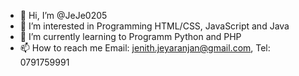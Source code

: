 - 👋 Hi, I’m @JeJe0205
- 👀 I’m interested in Programming HTML/CSS, JavaScript and Java
- 🌱 I’m currently learning to Programm Python and PHP
- 📫 How to reach me Email: jenith.jeyaranjan@gmail.com, Tel: 0791759991

<!---
JeJe0205/JeJe0205 is a ✨ special ✨ repository because its `README.md` (this file) appears on your GitHub profile.
You can click the Preview link to take a look at your changes.
--->
